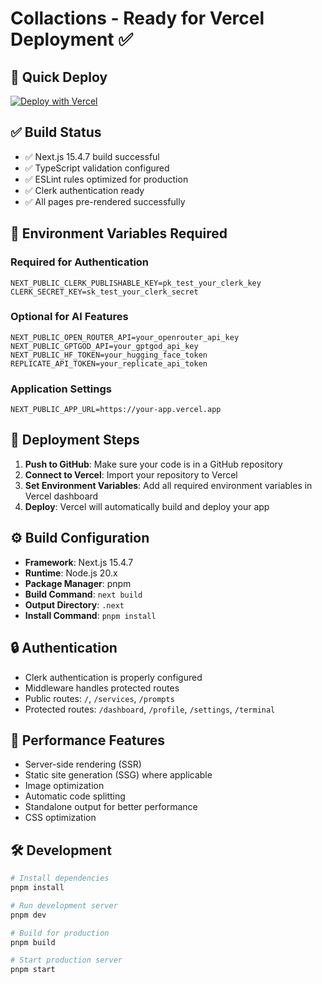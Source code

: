 # Collactions - Ready for Vercel Deployment ✅

## 🚀 Quick Deploy

[![Deploy with Vercel](https://vercel.com/button)](https://vercel.com/new/clone?repository-url=https://github.com/Msr7799/collactions)

## ✅ Build Status
- ✅ Next.js 15.4.7 build successful
- ✅ TypeScript validation configured
- ✅ ESLint rules optimized for production
- ✅ Clerk authentication ready
- ✅ All pages pre-rendered successfully

## 🔧 Environment Variables Required

### Required for Authentication
```
NEXT_PUBLIC_CLERK_PUBLISHABLE_KEY=pk_test_your_clerk_key
CLERK_SECRET_KEY=sk_test_your_clerk_secret
```

### Optional for AI Features
```
NEXT_PUBLIC_OPEN_ROUTER_API=your_openrouter_api_key
NEXT_PUBLIC_GPTGOD_API=your_gptgod_api_key  
NEXT_PUBLIC_HF_TOKEN=your_hugging_face_token
REPLICATE_API_TOKEN=your_replicate_api_token
```

### Application Settings
```
NEXT_PUBLIC_APP_URL=https://your-app.vercel.app
```

## 📝 Deployment Steps

1. **Push to GitHub**: Make sure your code is in a GitHub repository
2. **Connect to Vercel**: Import your repository to Vercel
3. **Set Environment Variables**: Add all required environment variables in Vercel dashboard
4. **Deploy**: Vercel will automatically build and deploy your app

## ⚙️ Build Configuration

- **Framework**: Next.js 15.4.7
- **Runtime**: Node.js 20.x
- **Package Manager**: pnpm
- **Build Command**: `next build`
- **Output Directory**: `.next`
- **Install Command**: `pnpm install`

## 🔒 Authentication
- Clerk authentication is properly configured
- Middleware handles protected routes
- Public routes: `/`, `/services`, `/prompts`
- Protected routes: `/dashboard`, `/profile`, `/settings`, `/terminal`

## 🎯 Performance Features
- Server-side rendering (SSR) 
- Static site generation (SSG) where applicable
- Image optimization
- Automatic code splitting
- Standalone output for better performance
- CSS optimization

## 🛠️ Development
```bash
# Install dependencies
pnpm install

# Run development server
pnpm dev

# Build for production
pnpm build

# Start production server
pnpm start
```
